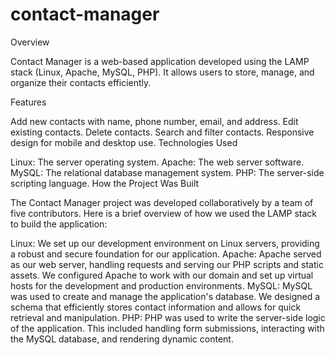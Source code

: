 # contact-manager

Overview

Contact Manager is a web-based application developed using the LAMP stack (Linux, Apache, MySQL, PHP). It allows users to store, manage, and organize their contacts efficiently.

Features

Add new contacts with name, phone number, email, and address.
Edit existing contacts.
Delete contacts.
Search and filter contacts.
Responsive design for mobile and desktop use.
Technologies Used

Linux: The server operating system.
Apache: The web server software.
MySQL: The relational database management system.
PHP: The server-side scripting language.
How the Project Was Built

The Contact Manager project was developed collaboratively by a team of five contributors. Here is a brief overview of how we used the LAMP stack to build the application:

Linux: We set up our development environment on Linux servers, providing a robust and secure foundation for our application.
Apache: Apache served as our web server, handling requests and serving our PHP scripts and static assets. We configured Apache to work with our domain and set up virtual hosts for the development and production environments.
MySQL: MySQL was used to create and manage the application's database. We designed a schema that efficiently stores contact information and allows for quick retrieval and manipulation.
PHP: PHP was used to write the server-side logic of the application. This included handling form submissions, interacting with the MySQL database, and rendering dynamic content.
